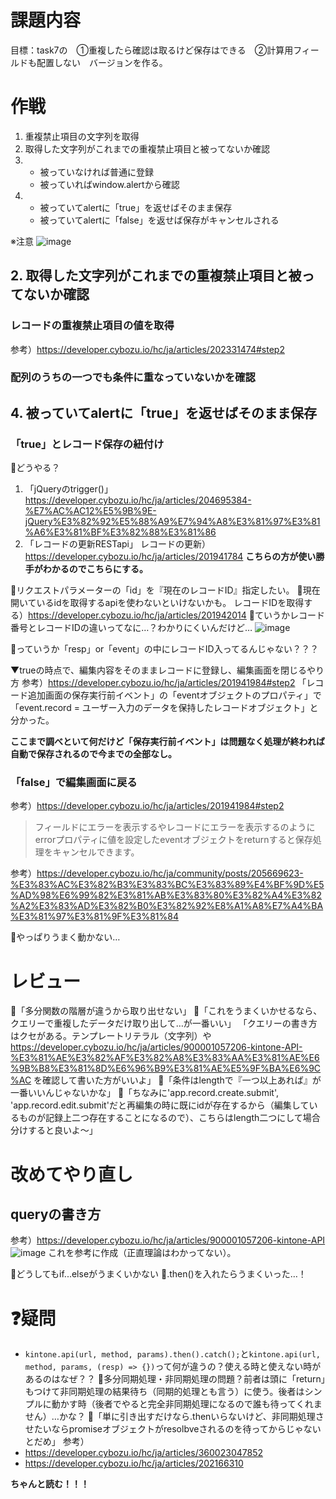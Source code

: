 # 課題内容
目標：task7の　①重複したら確認は取るけど保存はできる　②計算⽤フィールドも配置しない　バージョンを作る。

# 作戦
1. 重複禁止項目の文字列を取得
2. 取得した文字列がこれまでの重複禁止項目と被ってないか確認
3. - 被っていなければ普通に登録
   - 被っていればwindow.alertから確認
4. - 被っていてalertに「true」を返せばそのまま保存
   - 被っていてalertに「false」を返せば保存がキャンセルされる

※注意
![image](https://user-images.githubusercontent.com/107820348/177480112-e4760c51-9c08-4b63-ae3a-2f522624340e.png)

## 2. 取得した文字列がこれまでの重複禁止項目と被ってないか確認
### レコードの重複禁止項目の値を取得
参考）https://developer.cybozu.io/hc/ja/articles/202331474#step2

### 配列のうちの一つでも条件に重なっていないかを確認

## 4. 被っていてalertに「true」を返せばそのまま保存
### 「true」とレコード保存の紐付け
💭どうやる？
1. 「jQueryのtrigger()」
https://developer.cybozu.io/hc/ja/articles/204695384-%E7%AC%AC12%E5%9B%9E-jQuery%E3%82%92%E5%88%A9%E7%94%A8%E3%81%97%E3%81%A6%E3%81%BF%E3%82%88%E3%81%86
2. 「レコードの更新RESTapi」
レコードの更新）https://developer.cybozu.io/hc/ja/articles/201941784
**こちらの方が使い勝手がわかるのでこちらにする。**

💭リクエストパラメーターの「id」を『現在のレコードID』指定したい。
💬現在開いているidを取得するapiを使わないといけないかも。
レコードIDを取得する）https://developer.cybozu.io/hc/ja/articles/201942014
💭ていうかレコード番号とレコードIDの違いってなに…？わかりにくいんだけど…
![image](https://user-images.githubusercontent.com/107820348/177896897-1319613f-20c8-47ea-89d6-10ce6ab0e58f.png)

💬っていうか「resp」or「event」の中にレコードID入ってるんじゃない？？？

▼trueの時点で、編集内容をそのままレコードに登録し、編集画面を閉じるやり方
参考）https://developer.cybozu.io/hc/ja/articles/201941984#step2
「レコード追加画面の保存実行前イベント」の「eventオブジェクトのプロパティ」で「event.record = ユーザー入力のデータを保持したレコードオブジェクト」と分かった。

**ここまで調べといて何だけど「保存実行前イベント」は問題なく処理が終われば自動で保存されるので今までの全部なし。**

### 「false」で編集画面に戻る
参考）https://developer.cybozu.io/hc/ja/articles/201941984#step2
> フィールドにエラーを表示するやレコードにエラーを表示するのようにerrorプロパティに値を設定したeventオブジェクトをreturnすると保存処理をキャンセルできます。

参考）https://developer.cybozu.io/hc/ja/community/posts/205669623-%E3%83%AC%E3%82%B3%E3%83%BC%E3%83%89%E4%BF%9D%E5%AD%98%E6%99%82%E3%81%AB%E3%83%80%E3%82%A4%E3%82%A2%E3%83%AD%E3%82%B0%E3%82%92%E8%A1%A8%E7%A4%BA%E3%81%97%E3%81%9F%E3%81%84

💭やっぱりうまく動かない…

# レビュー
💬「多分関数の階層が違うから取り出せない」
💬「これをうまくいかせるなら、クエリーで重複したデータだけ取り出して…が一番いい」
「クエリーの書き方はクセがある。テンプレートリテラル（文字列）や https://developer.cybozu.io/hc/ja/articles/900001057206-kintone-API-%E3%81%AE%E3%82%AF%E3%82%A8%E3%83%AA%E3%81%AE%E6%9B%B8%E3%81%8D%E6%96%B9%E3%81%AE%E5%9F%BA%E6%9C%AC を確認して書いた方がいいよ」
💬「条件はlengthで『一つ以上あれば』が一番いいんじゃないかな」
💬「ちなみに'app.record.create.submit', 'app.record.edit.submit'だと再編集の時に既にidが存在するから（編集しているものが記録上二つ存在することになるので）、こちらはlength二つにして場合分けすると良いよ〜」

# 改めてやり直し
## queryの書き方
参考）https://developer.cybozu.io/hc/ja/articles/900001057206-kintone-API
![image](https://github.dev.cybozu.co.jp/storage/user/1028/files/e480b7f4-4f52-4da6-9aa9-7e00b65d0755)
これを参考に作成（正直理論はわかってない）。

💭どうしてもif...elseがうまくいかない
💬.then()を入れたらうまくいった…！

# ❓疑問
- `kintone.api(url, method, params).then().catch();`と`kintone.api(url, method, params, (resp) => {})`って何が違うの？使える時と使えない時があるのはなぜ？？
💬多分同期処理・非同期処理の問題？前者は頭に「return」もつけて非同期処理の結果待ち（同期的処理とも言う）に使う。後者はシンプルに動かす時（後者でやると完全非同期処理になるので誰も待ってくれません）…かな？
💬「単に引き出すだけなら.thenいらないけど、非同期処理させたいならpromiseオブジェクトがresolbveされるのを待ってからじゃないとだめ」
参考）
- https://developer.cybozu.io/hc/ja/articles/360023047852
- https://developer.cybozu.io/hc/ja/articles/202166310

**ちゃんと読む！！！**
